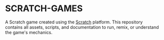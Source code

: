 # SCRATCH-GAMES
A Scratch game created using the [Scratch](https://scratch.mit.edu) platform. This repository contains all assets, scripts, and documentation to run, remix, or understand the game's mechanics.
